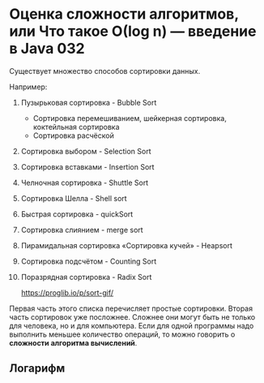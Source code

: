 # Оценка сложности алгоритмов, или Что такое О(log n) — введение в Java 032

Существует множество способов сортировки данных. 

Например:
1. Пузырьковая сортировка - Bubble Sort 
    - Сортировка перемешиванием, шейкерная сортировка, коктейльная сортировка
    - Сортировка расчёской
2. Сортировка выбором - Selection Sort  
3. Сортировка вставками - Insertion Sort 
4. Челночная сортировка - Shuttle Sort  
5. Сортировка Шелла - Shell sort 
6. Быстрая сортировка - quickSort
7. Сортировка слиянием - merge sort
8. Пирамидальная сортировка «Сортировка кучей» - Heapsort
9. Сортировка подсчётом - Counting Sort
10. Поразрядная сортировка - Radix Sort
    
    https://proglib.io/p/sort-gif/
    
Первая часть этого списка перечисляет простые сортировки. Вторая часть сортировок уже посложнее. Сложнее они могут быть не только для человека, но и для компьютера. Если для одной программы надо выполнить меньшее количество операций, то можно говорить о **сложности алгоритма вычислений**. 

## Логарифм